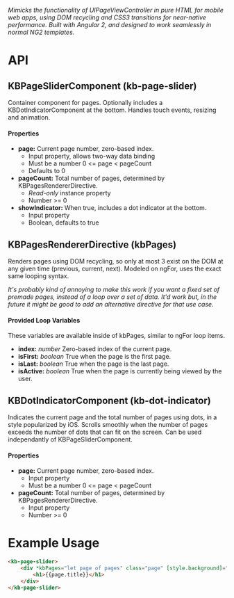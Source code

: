 *Mimicks the functionality of UIPageViewController in pure HTML for mobile web apps, using
DOM recycling and CSS3 transitions for near-native performance. Built with Angular 2, and
designed to work seamlessly in normal NG2 templates.*

# API

## KBPageSliderComponent (kb-page-slider)
Container component for pages. Optionally includes a KBDotIndicatorComponent at the bottom.
Handles touch events, resizing and animation.

#### Properties
* **page:** Current page number, zero-based index.
	* Input property, allows two-way data binding
	* Must be a number 0 <= page < pageCount
	* Defaults to 0
* **pageCount:** Total number of pages, determined by KBPagesRendererDirective.
	* *Read-only* instance property
	* Number >= 0
* **showIndicator:** When true, includes a dot indicator at the bottom.
	* Input property
	* Boolean, defaults to true


## KBPagesRendererDirective (kbPages)
Renders pages using DOM recycling, so only at most 3 exist on the DOM at any given time
(previous, current, next). Modeled on ngFor, uses the exact same looping syntax.

*It's probably kind of annoying to make this work if you want a fixed set of premade pages,
instead of a loop over a set of data. It'd work but, in the future it might be good to add
an alternative directive for that use case.*

#### Provided Loop Variables
These variables are available inside of kbPages, similar to ngFor loop items.

* **index:** *number* Zero-based index of the current page.
* **isFirst:** *boolean* True when the page is the first page.
* **isLast:** *boolean* True when the page is the last page.
* **isActive:** *boolean* True when the page is currently being viewed by the user.


## KBDotIndicatorComponent (kb-dot-indicator)
Indicates the current page and the total number of pages using dots, in a style popularized
by iOS. Scrolls smoothly when the number of pages exceeds the number of dots that can fit on
the screen. Can be used independantly of KBPageSliderComponent.

#### Properties
* **page:** Current page number, zero-based index.
	* Input property
	* Must be a number 0 <= page < pageCount
* **pageCount:** Total number of pages, determined by KBPagesRendererDirective.
	* Input property
	* Number >= 0


# Example Usage

```html
<kb-page-slider>
	<div *kbPages="let page of pages" class="page" [style.background]="page.color">
		<h1>{{page.title}}</h1>
	</div>
</kb-page-slider>
```